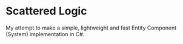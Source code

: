 # Scattered Logic #

My attempt to make a simple, lightweight and fast Entity Component (System) implementation in C#.